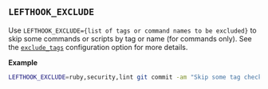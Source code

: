 ## `LEFTHOOK_EXCLUDE`

Use `LEFTHOOK_EXCLUDE={list of tags or command names to be excluded}` to skip some commands or scripts by tag or name (for commands only). See the [`exclude_tags`](../../configuration/exclude_tags.md) configuration option for more details.

**Example**

```bash
LEFTHOOK_EXCLUDE=ruby,security,lint git commit -am "Skip some tag checks"
```
